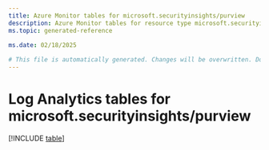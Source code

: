 ```yaml
---
title: Azure Monitor tables for microsoft.securityinsights/purview
description: Azure Monitor tables for resource type microsoft.securityinsights/purview
ms.topic: generated-reference
   
ms.date: 02/18/2025

# This file is automatically generated. Changes will be overwritten. Do not change this file directly.
---
```


# Log Analytics tables for microsoft.securityinsights/purview  

[!INCLUDE [table](~/reusable-content/ce-skilling/azure/includes/azure-monitor/reference/tables/microsoft-securityinsights_purview-include.md)]

